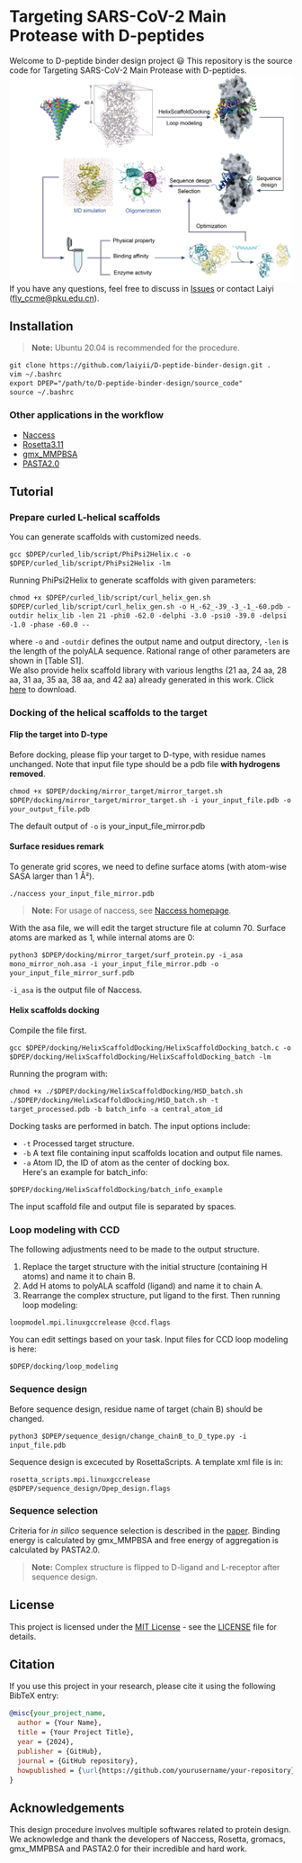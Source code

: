 # Targeting SARS-CoV-2 Main Protease with D-peptides
Welcome to D-peptide binder design project 😃 This repository is the source code for Targeting SARS-CoV-2 Main Protease with D-peptides.
![workflow](https://github.com/laiyii/D-peptide-binder-design/blob/main/Dpep_fig1.png)
If you have any questions, feel free to discuss in [Issues](https://github.com/laiyii/D-peptide-binder-design/issues) or contact Laiyi (fly_ccme@pku.edu.cn).

## Installation
> **Note:** Ubuntu 20.04 is recommended for the procedure.
```shell
git clone https://github.com/laiyii/D-peptide-binder-design.git .
vim ~/.bashrc
export DPEP="/path/to/D-peptide-binder-design/source_code"
source ~/.bashrc
```
### Other applications in the workflow
- [Naccess](http://www.bioinf.manchester.ac.uk/naccess/)
- [Rosetta3.11](https://downloads.rosettacommons.org/software/academic/)
- [gmx_MMPBSA](https://pubs.acs.org/doi/10.1021/acs.jctc.1c00645)
- [PASTA2.0](https://doi.org/10.1093/nar/gku399)

## Tutorial
### Prepare curled L-helical scaffolds
You can generate scaffolds with customized needs.
```shell
gcc $DPEP/curled_lib/script/PhiPsi2Helix.c -o $DPEP/curled_lib/script/PhiPsi2Helix -lm
```
Running PhiPsi2Helix to generate scaffolds with given parameters:
```shell
chmod +x $DPEP/curled_lib/script/curl_helix_gen.sh
$DPEP/curled_lib/script/curl_helix_gen.sh -o H_-62_-39_-3_-1_-60.pdb -outdir helix_lib -len 21 -phi0 -62.0 -delphi -3.0 -psi0 -39.0 -delpsi -1.0 -phase -60.0 --
```
where `-o` and `-outdir` defines the output name and output directory, `-len` is the length of the polyALA sequence. Rational range of other parameters are shown in [Table S1].<br>
We also provide helix scaffold library with various lengths (21 aa, 24 aa, 28 aa, 31 aa, 35 aa, 38 aa, and 42 aa) already generated in this work. Click [here](https://1drv.ms/u/c/1838b20033e25fae/EcgmP7MWDtxGiOSvWAjSSzwBrgVcsVyyKKK8k4YAJU5nkg?e=Xm1Qxd) to download.

### Docking of the helical scaffolds to the target
#### Flip the target into D-type
Before docking, please flip your target to D-type, with residue names unchanged. Note that input file type should be a pdb file **with hydrogens removed**.
```shell
chmod +x $DPEP/docking/mirror_target/mirror_target.sh
$DPEP/docking/mirror_target/mirror_target.sh -i your_input_file.pdb -o your_output_file.pdb
```
The default output of `-o` is your_input_file_mirror.pdb
#### Surface residues remark
To generate grid scores, we need to define surface atoms (with atom-wise SASA larger than 1 Å²).
```shell
./naccess your_input_file_mirror.pdb
```
> **Note:** For usage of naccess, see [Naccess homepage](http://www.bioinf.manchester.ac.uk/naccess/).

With the asa file, we will edit the target structure file at column 70. Surface atoms are marked as 1, while internal atoms are 0: 
```shell
python3 $DPEP/docking/mirror_target/surf_protein.py -i_asa mono_mirror_noh.asa -i your_input_file_mirror.pdb -o your_input_file_mirror_surf.pdb
```
`-i_asa` is the output file of Naccess.

#### Helix scaffolds docking
Compile the file first.
```shell
gcc $DPEP/docking/HelixScaffoldDocking/HelixScaffoldDocking_batch.c -o $DPEP/docking/HelixScaffoldDocking/HelixScaffoldDocking_batch -lm
```
Running the program with:
```shell
chmod +x ./$DPEP/docking/HelixScaffoldDocking/HSD_batch.sh
./$DPEP/docking/HelixScaffoldDocking/HSD_batch.sh -t target_processed.pdb -b batch_info -a central_atom_id
```
Docking tasks are performed in batch. The input options include:<br>
- `-t` Processed target structure.
- `-b` A text file containing input scaffolds location and output file names.
- `-a` Atom ID, the ID of atom as the center of docking box.<br>
Here's an example for batch_info:
```text
$DPEP/docking/HelixScaffoldDocking/batch_info_example
```
The input scaffold file and output file is separated by spaces.

### Loop modeling with CCD
The following adjustments need to be made to the output structure.
1. Replace the target structure with the initial structure (containing H atoms) and name it to chain B.
2. Add H atoms to polyALA scaffold (ligand) and name it to chain A.
3. Rearrange the complex structure, put ligand to the first.
Then running loop modeling:
```shell
loopmodel.mpi.linuxgccrelease @ccd.flags
```
You can edit settings based on your task. Input files for CCD loop modeling is here:<br>
```text
$DPEP/docking/loop_modeling
```
### Sequence design
Before sequence design, residue name of target (chain B) should be changed.
```shell
python3 $DPEP/sequence_design/change_chainB_to_D_type.py -i input_file.pdb
```
Sequence design is excecuted by RosettaScripts. A template xml file is in:<br>
```text
rosetta_scripts.mpi.linuxgccrelease @$DPEP/sequence_design/Dpep_design.flags
```

### Sequence selection
Criteria for *in silico* sequence selection is described in the [paper](). Binding energy is calculated by gmx_MMPBSA and free energy of aggregation is calculated by PASTA2.0.<br>
> **Note:** Complex structure is flipped to D-ligand and L-receptor after sequence design.



## License

This project is licensed under the [MIT License](LICENSE) - see the [LICENSE](LICENSE) file for details.

## Citation

If you use this project in your research, please cite it using the following BibTeX entry:

```bibtex
@misc{your_project_name,
  author = {Your Name},
  title = {Your Project Title},
  year = {2024},
  publisher = {GitHub},
  journal = {GitHub repository},
  howpublished = {\url{https://github.com/yourusername/your-repository}},
}
```

## Acknowledgements
This design procedure involves multiple softwares related to protein design. We acknowledge and thank the developers of Naccess, Rosetta, gromacs, gmx_MMPBSA and PASTA2.0 for their incredible and hard work.

